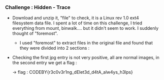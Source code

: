 ### Challenge : Hidden - Trace

- Download and unzip it, "file" to check, it is a Linux rev 1.0 ext4 filesystem data file. I spent a lot of time on this challenge, I tried everything from mount, binwalk.... but it didn't seem to work. I suddenly thought of "foremost".
  - I used "foremost" to extract files in the original file and found that they were divided into 2 sections : 

- Checking the first jpg entry is not very positive, all are normal images, in the second entry we get a flag :

  -> flag : CODEBY{r3c0v3r1ng_dElet3d_d4tA_alw4ys_h3lps}
